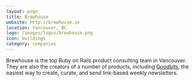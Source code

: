 ```yaml
---
layout: page
title: Brewhouse
website: http://brewhouse.io
location: Vancouver, BC
logo: /images/logos/brewhouse.png
icon: buildings
category: companies
---
```


Brewhouse is the top Ruby on Rails product consulting team in Vancouver. They are also the creators of a number of products, including [Goodbits](http://goodbits.io), the easiest way to create, curate, and send link-based weekly newsletters.

